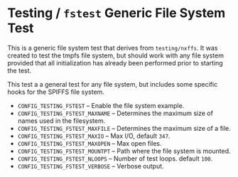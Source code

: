 # Testing / `fstest` Generic File System Test

This is a generic file system test that derives from `testing/nxffs`. It was
created to test the tmpfs file system, but should work with any file system
provided that all initialization has already been performed prior to starting
the test.

This test a a general test for any file system, but includes some specific hooks
for the SPIFFS file system.

- `CONFIG_TESTING_FSTEST` – Enable the file system example.
- `CONFIG_TESTING_FSTEST_MAXNAME` – Determines the maximum size of names used in
  the filesystem.
- `CONFIG_TESTING_FSTEST_MAXFILE` – Determines the maximum size of a file.
- `CONFIG_TESTING_FSTEST_MAXIO` – Max I/O, default `347`.
- `CONFIG_TESTING_FSTEST_MAXOPEN` – Max open files.
- `CONFIG_TESTING_FSTEST_MOUNTPT` – Path where the file system is mounted.
- `CONFIG_TESTING_FSTEST_NLOOPS` – Number of test loops. default `100`.
- `CONFIG_TESTING_FSTEST_VERBOSE` – Verbose output.

